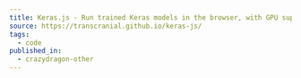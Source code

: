 ```yaml
---
title: Keras.js - Run trained Keras models in the browser, with GPU support
source: https://transcranial.github.io/keras-js/
tags:
  - code
published_in:
  - crazydragon-other
---
```


